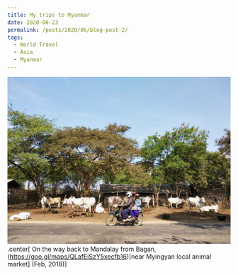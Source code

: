 ```yaml
---
title: My trips to Myanmar
date: 2020-06-23
permalink: /posts/2020/06/blog-post-2/
tags:
  - World Travel
  - Asia
  - Myanmar
---
```


![](/photograph/myanmar.bagan1.png)
.center[ On the way back to Mandalay from Bagan, (https://goo.gl/maps/QLafEiSzY5xecfb16)[near Myingyan local animal market] (Feb, 2018)]

